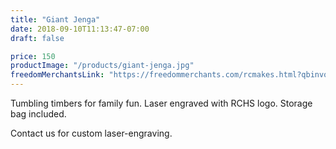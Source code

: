 ```yaml
---
title: "Giant Jenga"
date: 2018-09-10T11:13:47-07:00
draft: false

price: 150
productImage: "/products/giant-jenga.jpg"
freedomMerchantsLink: "https://freedommerchants.com/rcmakes.html?qbinvoice=true&invoicenum=------&amt=150&desc=Standard%20Giant%20Jenga"
---
```


Tumbling timbers for family fun. Laser engraved with RCHS logo. Storage bag included.

Contact us for custom laser-engraving.